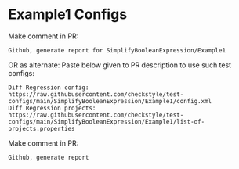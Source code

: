 # Example1 Configs
Make comment in PR:
```
Github, generate report for SimplifyBooleanExpression/Example1
```
OR as alternate:
Paste below given to PR description to use such test configs:
```
Diff Regression config: https://raw.githubusercontent.com/checkstyle/test-configs/main/SimplifyBooleanExpression/Example1/config.xml
Diff Regression projects: https://raw.githubusercontent.com/checkstyle/test-configs/main/SimplifyBooleanExpression/Example1/list-of-projects.properties
```
Make comment in PR:
```
Github, generate report
```
